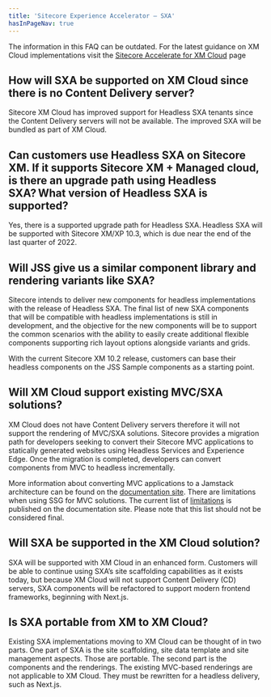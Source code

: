 ```yaml
---
title: 'Sitecore Experience Accelerator – SXA'
hasInPageNav: true
---
```

<Alert status="info">
  <AlertIcon />
    The information in this FAQ can be outdated. For the latest guidance on XM Cloud implementations visit the <a href="/learn/accelerate/xm-cloud">Sitecore Accelerate for XM Cloud</a> page
</Alert>

## How will SXA be supported on XM Cloud since there is no Content Delivery server?
Sitecore XM Cloud has improved support for Headless SXA tenants since the Content Delivery servers will not be available. The improved SXA will be bundled as part of XM Cloud.

## Can customers use Headless SXA on Sitecore XM. If it supports Sitecore XM + Managed cloud, is there an upgrade path using Headless SXA? What version of Headless SXA is supported?
Yes, there is a supported upgrade path for Headless SXA. Headless SXA will be supported with Sitecore XM/XP 10.3, which is due near the end of the last quarter of 2022.

## Will JSS give us a similar component library and rendering variants like SXA?
Sitecore intends to deliver new components for headless implementations with the release of Headless SXA. The final list of new SXA components that will be compatible with headless implementations is still in development, and the objective for the new components will be to support the common scenarios with the ability to easily create additional flexible components supporting rich layout options alongside variants and grids.  

With the current Sitecore XM 10.2 release, customers can base their headless components on the JSS Sample components as a starting point.

## Will XM Cloud support existing MVC/SXA solutions?
XM Cloud does not have Content Delivery servers therefore it will not support the rendering of MVC/SXA solutions. Sitecore provides a migration path for developers seeking to convert their Sitecore MVC applications to statically generated websites using Headless Services and Experience Edge. Once the migration is completed, developers can convert components from MVC to headless incrementally.  

More information about converting MVC applications to a Jamstack architecture can be found on the [documentation site](https://doc.sitecore.com/xp/en/developers/hd/190/sitecore-headless-development/converting-existing-sitecore-mvc-applications-to-the-jamstack-architecture-with-headless-rendering.html). There are limitations when using SSG for MVC solutions. The current list of [limitations](https://doc.sitecore.com/xp/en/developers/hd/190/sitecore-headless-development/limitations-and-workarounds-for-static-generation-of-mvc-apps-with-jss.html) is published on the documentation site. Please note that this list should not be considered final.

## Will SXA be supported in the XM Cloud solution?
SXA will be supported with XM Cloud in an enhanced form. Customers will be able to continue using SXA’s site scaffolding capabilities as it exists today, but because XM Cloud will not support Content Delivery (CD) servers, SXA components will be refactored to support modern frontend frameworks, beginning with Next.js.

## Is SXA portable from XM to XM Cloud?
Existing SXA implementations moving to XM Cloud can be thought of in two parts. One part of SXA is the site scaffolding, site data template and site management aspects. Those are portable. The second part is the components and the renderings. The existing MVC-based renderings are not applicable to XM Cloud. They must be rewritten for a headless delivery, such as Next.js.
